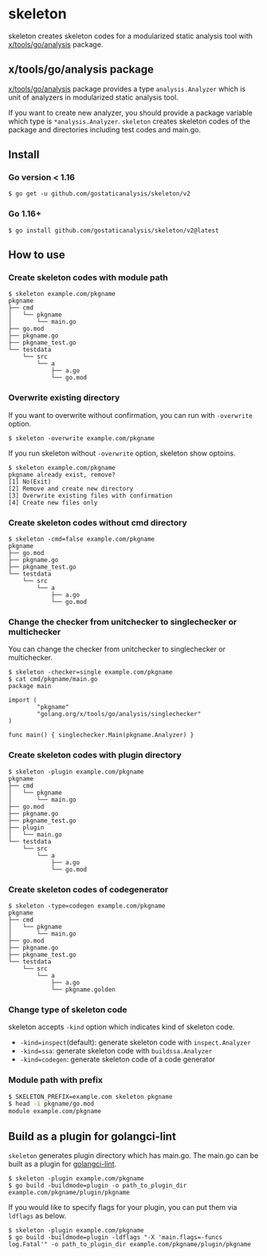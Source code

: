 # skeleton 

skeleton creates skeleton codes for a modularized static analysis tool with [x/tools/go/analysis](https://golang.org/x/tools/go/analysis) package.

## x/tools/go/analysis package

[x/tools/go/analysis](https://golang.org/x/tools/go/analysis) package provides a type `analysis.Analyzer` which is unit of analyzers in modularized static analysis tool.

If you want to create new analyzer, you should provide a package variable which type is `*analysis.Analyzer`.
`skeleton` creates skeleton codes of the package and directories including test codes and main.go.

## Install

### Go version < 1.16

```
$ go get -u github.com/gostaticanalysis/skeleton/v2
```

### Go 1.16+

```
$ go install github.com/gostaticanalysis/skeleton/v2@latest
```

## How to use

### Create skeleton codes with module path

```
$ skeleton example.com/pkgname
pkgname
├── cmd
│   └── pkgname
│       └── main.go
├── go.mod
├── pkgname.go
├── pkgname_test.go
└── testdata
    └── src
        └── a
            ├── a.go
            └── go.mod
```

### Overwrite existing directory

If you want to overwrite without confirmation, you can run with `-overwrite` option.

```
$ skeleton -overwrite example.com/pkgname
```

If you run skeleton without `-overwrite` option, skeleton show optoins.
```
$ skeleton example.com/pkgname
pkgname already exist, remove?
[1] No(Exit)
[2] Remove and create new directory
[3] Overwrite existing files with confirmation
[4] Create new files only
```

### Create skeleton codes without cmd directory

```
$ skeleton -cmd=false example.com/pkgname
pkgname
├── go.mod
├── pkgname.go
├── pkgname_test.go
└── testdata
    └── src
        └── a
            ├── a.go
            └── go.mod
```

### Change the checker from unitchecker to singlechecker or multichecker

You can change the checker from unitchecker to singlechecker or multichecker.

```
$ skeleton -checker=single example.com/pkgname
$ cat cmd/pkgname/main.go
package main

import (
		"pkgname"
		"golang.org/x/tools/go/analysis/singlechecker"
)

func main() { singlechecker.Main(pkgname.Analyzer) }
```

### Create skeleton codes with plugin directory

```
$ skeleton -plugin example.com/pkgname
pkgname
├── cmd
│   └── pkgname
│       └── main.go
├── go.mod
├── pkgname.go
├── pkgname_test.go
├── plugin
│   └── main.go
└── testdata
    └── src
        └── a
            ├── a.go
            └── go.mod
```

### Create skeleton codes of codegenerator

```
$ skeleton -type=codegen example.com/pkgname
pkgname
├── cmd
│   └── pkgname
│       └── main.go
├── go.mod
├── pkgname.go
├── pkgname_test.go
└── testdata
    └── src
        └── a
            ├── a.go
            └── pkgname.golden
```

### Change type of skeleton code

skeleton accepts `-kind` option which indicates kind of skeleton code.

* `-kind=inspect`(default): generate skeleton code with `inspect.Analyzer`
* `-kind=ssa`: generate skeleton code with `buildssa.Analyzer`
* `-kind=codegen`: generate skeleton code of a code generator

### Module path with prefix

```sh
$ SKELETON_PREFIX=example.com skeleton pkgname
$ head -1 pkgname/go.mod
module example.com/pkgname
```

## Build as a plugin for golangci-lint

`skeleton` generates plugin directory which has main.go.
The main.go can be built as a plugin for [golangci-lint](https://golangci-lint.run/contributing/new-linters/#how-to-add-a-private-linter-to-golangci-lint).

```
$ skeleton -plugin example.com/pkgname
$ go build -buildmode=plugin -o path_to_plugin_dir example.com/pkgname/plugin/pkgname
```

If you would like to specify flags for your plugin, you can put them via `ldflags` as below.

```
$ skeleton -plugin example.com/pkgname
$ go build -buildmode=plugin -ldflags "-X 'main.flags=-funcs log.Fatal'" -o path_to_plugin_dir example.com/pkgname/plugin/pkgname
```
